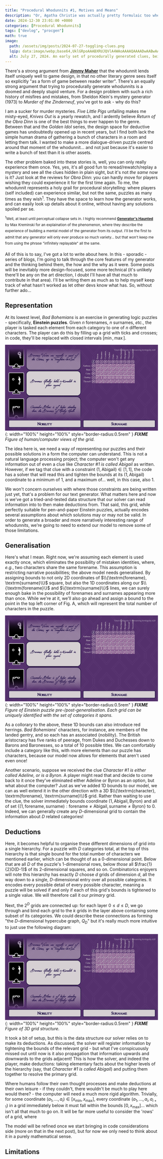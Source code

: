 ```yaml
---
title: "Procedural Whodunnits #1, Motives and Means"
description: "Or, Agatha Christie was actually pretty formulaic too when you think about it."
date: 2024-12-30 23:01:00 +0000
categories: [Procedural Whodunnits]
tags: ["devlog", "procgen"]
math: true
image:
  path: /assets/img/posts/2024-07-27-toggling-clues.png
  lqip: data:image/webp;base64,UklGRpoAAABXRUJQVlA4WAoAAAAQAAAADwAABwAAQUxQSDIAAAARL0AmbZurmr57yyIiqE8oiG0bejIYEQTgqiDA9vqnsUSI6H+oAERp2HZ65qP/VIAWAFZQOCBCAAAA8AEAnQEqEAAIAAVAfCWkAALp8sF8rgRgAP7o9FDvMCkMde9PK7euH5M1m6VWoDXf2FkP3BqV0ZYbO6NA/VFIAAAA
  alt: July 27, 2024. An early set of procedurally generated clues, being used to fill in an Einstein puzzle.
---
```


There's a strong argument from [**Jimmy Maher**](https://www.filfre.net/2013/02/free-fall-part-2-murder-on-the-zinderneuf/) that the whodunnit lends itself uniquely well to game design, in that no other literary genre sees itself so explicitly "as a form of game between reader writer". There's an equally strong argument that trying to procedurally generate whodunnits is a doomed and deeply stupid venture. For a design problem with such a rich history of misfires and mistakes, from Sheldon Klein's mystery generator (1973) to *Murder of the Zinderneuf*, you've got to ask - why do this?

I am a sucker for murder mysteries. *Five Little Pigs* unfailing makes me misty-eyed, *Knives Out* is a yearly rewatch, and I ardently believe *Return of the Obra Dinn* is one of the best things to ever happen to the genre. Between that and the *Golden Idol* series, the design space for deductive games has undoubtedly opened up in recent years, but I find both lack the simple human drama of gathering a bunch of characters in a room and letting them talk. I wanted to make a more dialogue-driven puzzle centred around that moment of the whodunnit... and not just because it's easier to write a bunch of text than it is other assets.

The other problem baked into these stories is, well, you can only really experience them once. Yes, yes, it's all good fun to reread/rewatch/replay a mystery and see all the clues hidden in plain sight, but it's not *the same* now is it? Just look at the reviews for *Obra Dinn*: you can hardly move for players wishing they could experience it for the first time again. To me, the whodunnit represents a holy grail for procedural storytelling: where players (self included) can experience similar, but not the same, puzzles as many times as they wish<sup>1</sup>. They have the space to learn how the generator works, and can easily look up details about it online, without having any solutions spoiled per se.

<p style="line-height:1.25"><sup><sup>1</sup>Well, at least until perceptual collapse sets in. I highly recommend <a href="https://pcgworkshop.com/archive/kreminski2023generator.pdf"><strong>Generator's Haunted</strong></a> by Max Kreminski for an explaination of the phenomenon, where they describe the experience of building a mental model of the generator from its output. I'll be the first to admit that any generator will only ever produce so much variety... but that won't keep me from using the phrase "infinitely replayable" all the same.</sup></p>

All of this is to say, I've got a lot to write about here. In this - sporadic - series of blogs, I'm going to talk through the core features of my generator and the thinking behind them, the how and the why as it were. Some posts will be inevitably more design-focused, some more technical (it's unlikely there'll be any on the art direction, I doubt I'll have all that much to contribute in that area). I'll be writing them as much as to help myself keep track of what hasn't worked as let other devs know what has. So, without further ado...

## Representation

At its lowest level, *Bad Bohemians* is an exercise in generating logic puzzles - specifically, **Einstein puzzles**. Given $n$ forenames, $n$ surnames, *etc.*, the player is tasked each element from each category to one of $n$ different characters. The player can do this by filling up a grid with ticks and crosses; in code, they'll be replaced with closed intervals $[\min,\max]$.

![Desktop View](/assets/img/posts/2024-07-27-toggling-clues.png){: width="100%" height="100%" style="border-radius:0.5rem" }
_<b>FIXME</b> Figure of human/computer views of the grid._

The idea here is, we need a way of representing our puzzles and their possible solutions in a form the computer can understand. This is not a natural language processing project; the computer won't get any information out of even a clue like *Character #1 is called Abigail* as written. However, if we tag that clue with a constraint $(1, \textrm{Abigail}) \in [1,1],$ the code has a solver that will read this and tighten the bounds at its $(1, \textrm{Abigail})$ coordinate to a minimum of $1$, and a maximum of... well, in this case, also $1.$

We won't concern ourselves with where those constraints are being written just yet, that's a problem for our text generator. What matters here and now is we've got a tried-and-tested data structure that our solver can read information into to then make deductions from. That said, this grid, while perfectly suitable for pen-and-paper Einstein puzzles, actually encodes several assumptions about which solutions may or may not be valid. In order to generate a broader and more narratively interesting range of whodunnits, we're going to need to extend our model to remove some of those limitations.

## Generalisation

Here's what I mean. Right now, we're assuming each element is used exactly once, which eliminates the possibility of mistaken identities, where, *e.g.*, two characters share the same forename. This assumption is restricting narrative possibilities; the above model needs generalised. By assigning bounds to not only 2D coordinates of $\\{\textrm{forename}, \textrm{surname}\\}$ square, but also the 1D coordinates along our $\\{\textrm{forename}\}$ and $\{\textrm{surname}\\}$ lines, we can surely enough bake in the possibility of forenames and surnames appearing more than once. While we're at it, we'll also go ahead and assign a bound to the point in the top left corner of Fig. A, which will represent the total number of characters in the puzzle.

![Desktop View](/assets/img/posts/2024-07-27-toggling-clues.png){: width="100%" height="100%" style="border-radius:0.5rem" }
_<b>FIXME</b> Figure of Einstein puzzle pre-/post-generalisation. Each grid can be uniquely identified with the set of categories it spans._

As a collorary to the above, these 1D bounds can also introduce red herrings. *Bad Bohemians*' characters, for instance, are members of the landed gentry, and so each has an associated $\{\textrm{nobility}\}$. The British aristocracy has five ranks of peerage, from Dukes and Duchesses down to Barons and Baronesses, so a total of 10 possible titles. We can comfortably include a category like this, with more elements than our puzzle has characters, because our model now allows for elements that aren't used even once!

<!-- FIXME: Write clue in handwriting? -->
Another scenario, suppose we received the clue *Character #1 is either called Adeline, or is a Byron*. A player might read that and decide to come back to it once they've eliminated either Adeline or Byron as an option, but what about the computer? Just as we've added 1D bounds to our model, we can as well extend it in the other direction with a 3D $\\{\textrm{character}, \textrm{forename}, \textrm{surname}\\}$ grid. Rather than waiting to use the clue, the solver immediately bounds coordinate $(1,\textrm{Abigail}, \textrm{Byron})$ and all of set $\{(1,\textrm{forename}, \textrm{surname}):\textrm{forename}\neq\textrm{Abigail},\textrm{surname}\neq\textrm{Byron}\}$ to 0. Indeed, we can generally create any $D$-dimensional grid to contain the information about $D$ related categories!

## Deductions

Here, it becomes helpful to organise these different dimensions of grid into a single hierarchy. For a puzzle with $D$ categories total, at the top of this hierarchy is that single bound for the total number of characters we mentioned earlier, which can be thought of as a 0-dimensional point. Below that are all $D$ of the puzzle's 1-dimensional rows, below *those* all $\frac{1}{2}D(D-1)$ of its 2-dimensional squares, and so on. Combinatorics enjoyers will note this hierarchy has exactly $D$ choose $d$ grids of dimension $d$, all the way down to a single, $D$-dimensional entry over all possible categories. It encodes every possible detail of every possible character, meaning a puzzle will be solved if and only if each of this grid's bounds is tightened to a single value. We will therefore call it our *primary* grid.

Next, the $2^D$ grids are connected up: for each layer $0 \leq d \leq D$, we go through and bind each grid to the $k$ grids in the layer above containing some subset of its categories. We could describe these connections as forming "the $D$-dimensional hypercube graph, $Q_D$" but it's really much more intuitive to just use the following diagram:

![Desktop View](/assets/img/posts/2024-07-27-toggling-clues.png){: width="100%" height="100%" style="border-radius:0.5rem" }
_<b>FIXME</b> Figure of 3D grid structure._

It took a bit of setup, but this is the data structure our solver relies on to make its deductions. As discussed, the solver will register information by tightening the bounds of the relevant grid - but what I've conspicuously missed out until now is it also propagation that information upwards and downwards to the grids adjacent! This is how the solver, and indeed the player, make deductions: taking elementary facts about the higher levels of the hierarchy (say, that *Character #1 is called Abigail*) and putting them together to resolve the primary grid.

Where humans follow their own thought processes and make deductions at their own leisure - if they couldn't, there wouldn't be much to play here would there? - the computer will need a much more rigid algorithm. Trivially, for some coordinate $(a_1, ... , a_i) \in [x_{\min},x_{\max}]$, every coordinate $(a_1, ... , a_i, a_{i+1})$ in a grid immediately below it must fall within the bounds $[0,x_{\max}]$... which isn't all that much to go on. It will be far more useful to consider the 'rows' of a grid, where

The model will be refined once we start bringing in code considerations side (more on that in the next post), but for now we only need to think about it in a purely mathematical sense.

## Limitations
